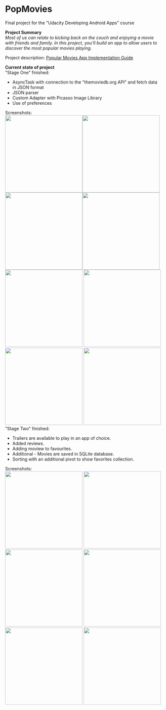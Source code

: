 # PopMovies

Final project for the "Udacity Developing Android Apps” course

<b>Project Summary</b>  
<i>Most of us can relate to kicking back on the couch and enjoying a movie with friends and family. In this project, you’ll build an app to allow users to discover the most popular movies playing.</i>



Project description: <a href="https://docs.google.com/document/d/1ZlN1fUsCSKuInLECcJkslIqvpKlP7jWL2TP9m6UiA6I/pub?embedded=true">Popular Movies App Implementation Guide</a>

<b>Current state of project</b>   
"Stage One" finished:
<ul><li>AsyncTask with connection to the "themoviedb.org API" and fetch data in JSON format</li>
<li>JSON parser</li>
<li>Custom Adapter with Picasso Image Library</li>
<li>Use of preferences</li></ul>
Screenshots:</br>
<img src="http://i.imgur.com/0PVvqTa.jpg" height="250"/><img src="http://i.imgur.com/CAQKu8V.png" height="250"/><img src="http://i.imgur.com/KdnYSdD.jpg" height="250"/><img src="http://i.imgur.com/isml7a4.png" height="250"/>
<img src="http://i.imgur.com/0PVvqTa.jpg" height="250"/> <img src="http://i.imgur.com/CAQKu8V.png" height="250"/> <img src="http://i.imgur.com/KdnYSdD.jpg" height="250"/> <img src="http://i.imgur.com/isml7a4.png" height="250"/>
"Stage Two" finished:
<ul><li>Trailers are available to play in an app of choice.</li>
<li>Added reviews.</li>
<li>Adding moview to favourites.</li>
<li>Additional - Movies are saved in SQLite database.</li>
<li>Sorting with an additional pivot to show favorites collection.</li></ul>

Screenshots:</br>
<img src="https://dl.dropboxusercontent.com/s/0b4qnlpwvn2nq0h/Screenshot_2017-05-01-10-57-32.png?dl=0" height="250"/> <img src="https://dl.dropboxusercontent.com/s/f7yogwj94q8wd96/Screenshot_2017-05-01-10-58-10.png?dl=0" height="250"/> <img src="https://dl.dropboxusercontent.com/s/c5sxnml29k42a4m/Screenshot_2017-05-01-10-58-25.png?dl=0" height="250"/> <img src="https://dl.dropboxusercontent.com/s/yl0ic8zarjczz27/Screenshot_2017-05-01-10-59-17.png?dl=0" height="250"/> <img src="https://dl.dropboxusercontent.com/s/pzrux7ojntui4v4/Screenshot_2017-05-01-10-59-49.png?dl=0" height="250"/> <img src="https://dl.dropboxusercontent.com/s/wwduhf6ubkyn0n7/Screenshot_2017-05-01-10-59-56.png?dl=0" height="250"/>

